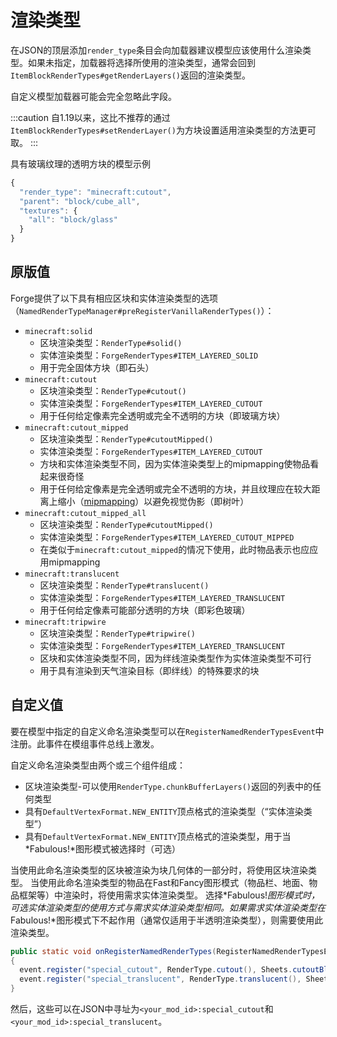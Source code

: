 渲染类型
=======

在JSON的顶层添加`render_type`条目会向加载器建议模型应该使用什么渲染类型。如果未指定，加载器将选择所使用的渲染类型，通常会回到`ItemBlockRenderTypes#getRenderLayers()`返回的渲染类型。

自定义模型加载器可能会完全忽略此字段。

:::caution
    自1.19以来，这比不推荐的通过`ItemBlockRenderTypes#setRenderLayer()`为方块设置适用渲染类型的方法更可取。
:::

具有玻璃纹理的透明方块的模型示例

```js
{
  "render_type": "minecraft:cutout",
  "parent": "block/cube_all",
  "textures": {
    "all": "block/glass"
  }
}
```

原版值
------

Forge提供了以下具有相应区块和实体渲染类型的选项（`NamedRenderTypeManager#preRegisterVanillaRenderTypes()`）：

* `minecraft:solid`
    * 区块渲染类型：`RenderType#solid()`
    * 实体渲染类型：`ForgeRenderTypes#ITEM_LAYERED_SOLID`
    * 用于完全固体方块（即石头）
* `minecraft:cutout`
    * 区块渲染类型：`RenderType#cutout()`
    * 实体渲染类型：`ForgeRenderTypes#ITEM_LAYERED_CUTOUT`
    * 用于任何给定像素完全透明或完全不透明的方块（即玻璃方块）
* `minecraft:cutout_mipped`
    * 区块渲染类型：`RenderType#cutoutMipped()`
    * 实体渲染类型：`ForgeRenderTypes#ITEM_LAYERED_CUTOUT`
    * 方块和实体渲染类型不同，因为实体渲染类型上的mipmapping使物品看起来很奇怪
    * 用于任何给定像素是完全透明或完全不透明的方块，并且纹理应在较大距离上缩小（[mipmapping]）以避免视觉伪影（即树叶）
* `minecraft:cutout_mipped_all`
    * 区块渲染类型：`RenderType#cutoutMipped()`
    * 实体渲染类型：`ForgeRenderTypes#ITEM_LAYERED_CUTOUT_MIPPED`
    * 在类似于`minecraft:cutout_mipped`的情况下使用，此时物品表示也应应用mipmapping
* `minecraft:translucent`
    * 区块渲染类型：`RenderType#translucent()`
    * 实体渲染类型：`ForgeRenderTypes#ITEM_LAYERED_TRANSLUCENT`
    * 用于任何给定像素可能部分透明的方块（即彩色玻璃）
* `minecraft:tripwire`
    * 区块渲染类型：`RenderType#tripwire()`
    * 实体渲染类型：`ForgeRenderTypes#ITEM_LAYERED_TRANSLUCENT`
    * 区块和实体渲染类型不同，因为绊线渲染类型作为实体渲染类型不可行
    * 用于具有渲染到天气渲染目标（即绊线）的特殊要求的块

自定义值
--------

要在模型中指定的自定义命名渲染类型可以在`RegisterNamedRenderTypesEvent`中注册。此事件在模组事件总线上激发。

自定义命名渲染类型由两个或三个组件组成：

* 区块渲染类型-可以使用`RenderType.chunkBufferLayers()`返回的列表中的任何类型
* 具有`DefaultVertexFormat.NEW_ENTITY`顶点格式的渲染类型（“实体渲染类型”）
* 具有`DefaultVertexFormat.NEW_ENTITY`顶点格式的渲染类型，用于当*Fabulous!*图形模式被选择时（可选）

当使用此命名渲染类型的区块被渲染为块几何体的一部分时，将使用区块渲染类型。
当使用此命名渲染类型的物品在Fast和Fancy图形模式（物品栏、地面、物品框架等）中渲染时，将使用需求实体渲染类型。
选择*Fabulous!*图形模式时，可选实体渲染类型的使用方式与需求实体渲染类型相同。如果需求实体渲染类型在*Fabulous!*图形模式下不起作用（通常仅适用于半透明渲染类型），则需要使用此渲染类型。

```java
public static void onRegisterNamedRenderTypes(RegisterNamedRenderTypesEvent event)
{
  event.register("special_cutout", RenderType.cutout(), Sheets.cutoutBlockSheet());
  event.register("special_translucent", RenderType.translucent(), Sheets.translucentCullBlockSheet(), Sheets.translucentItemSheet());
}
```

然后，这些可以在JSON中寻址为`<your_mod_id>:special_cutout`和`<your_mod_id>:special_translucent`。

[mipmapping]: https://en.wikipedia.org/wiki/Mipmap